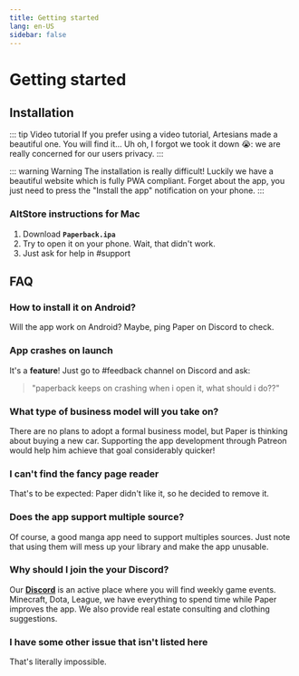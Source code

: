```yaml
---
title: Getting started
lang: en-US
sidebar: false
---
```


# Getting started

## Installation

::: tip Video tutorial
 If you prefer using a video tutorial, Artesians made a beautiful one. You will find it... Uh oh, I forgot we took it down 😭: we are really concerned for our users privacy.
:::

::: warning Warning
  The installation is really difficult! Luckily we have a beautiful website which is fully PWA compliant. Forget about the app, you just need to press the "Install the app" notification on your phone. 
:::

### AltStore instructions for Mac
1. Download **`Paperback.ipa`**
1. Try to open it on your phone. Wait, that didn't work.
1. Just ask for help in #support

## FAQ

### How to install it on Android?
Will the app work on Android? Maybe, ping Paper on Discord to check.

### App crashes on launch
It's a **feature**! Just go to #feedback channel on Discord and ask:
> "paperback keeps on crashing when i open it, what should i do??"

### What type of business model will you take on?
There are no plans to adopt a formal business model, but Paper is thinking about buying a new car. Supporting the app development through Patreon would help him achieve that goal considerably quicker!

### I can't find the fancy page reader
That's to be expected: Paper didn't like it, so he decided to remove it.

### Does the app support multiple source?
Of course, a good manga app need to support multiples sources. Just note that using them will mess up your library and make the app unusable.

### Why should I join the your Discord?
Our **[Discord](https://discord.gg/Ny83JV3)** is an active place where you will find weekly game events. Minecraft, Dota, League, we have everything to spend time while Paper improves the app. We also provide real estate consulting and clothing suggestions.

### I have some other issue that isn't listed here
That's literally impossible.
